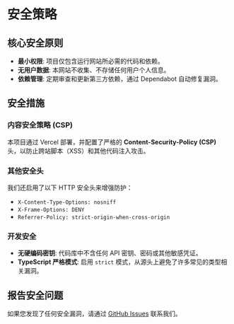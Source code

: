 # 安全策略

## 核心安全原则

- **最小权限**: 项目仅包含运行网站所必需的代码和依赖。
- **无用户数据**: 本网站不收集、不存储任何用户个人信息。
- **依赖管理**: 定期审查和更新第三方依赖，通过 Dependabot 自动修复漏洞。

## 安全措施

### 内容安全策略 (CSP)

本项目通过 Vercel 部署，并配置了严格的 **Content-Security-Policy (CSP)** 头，以防止跨站脚本（XSS）和其他代码注入攻击。

### 其他安全头

我们还启用了以下 HTTP 安全头来增强防护：

- `X-Content-Type-Options: nosniff`
- `X-Frame-Options: DENY`
- `Referrer-Policy: strict-origin-when-cross-origin`

### 开发安全

- **无硬编码密钥**: 代码库中不含任何 API 密钥、密码或其他敏感凭证。
- **TypeScript 严格模式**: 启用 `strict` 模式，从源头上避免了许多常见的类型相关漏洞。

## 报告安全问题

如果您发现了任何安全漏洞，请通过 [GitHub Issues](https://github.com/asHOH/Tom-and-jerry-chase-wiki/issues/new) 联系我们。
